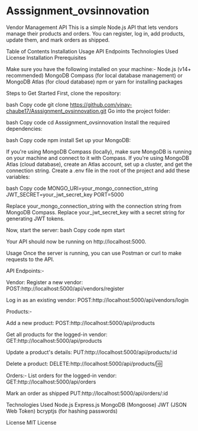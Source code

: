 # Asssignment_ovsinnovation
Vendor Management API
This is a simple Node.js API that lets vendors manage their products and orders. You can register, log in, add products, update them, and mark orders as shipped.

Table of Contents
Installation
Usage
API Endpoints
Technologies Used
License
Installation
Prerequisites


Make sure you have the following installed on your machine:-
Node.js (v14+ recommended)
MongoDB Compass (for local database management) or MongoDB Atlas (for cloud database)
npm or yarn for installing packages



Steps to Get Started
First, clone the repository:

bash
Copy code
git clone https://github.com/vinay-chaube17/Asssignment_ovsinnovation.git
Go into the project folder:

bash
Copy code
cd Asssignment_ovsinnovation
Install the required dependencies:

bash
Copy code
npm install
Set up your MongoDB:

If you're using MongoDB Compass (locally), make sure MongoDB is running on your machine and connect to it with Compass.
If you're using MongoDB Atlas (cloud database), create an Atlas account, set up a cluster, and get the connection string.
Create a .env file in the root of the project and add these variables:

bash
Copy code
MONGO_URI=your_mongo_connection_string
JWT_SECRET=your_jwt_secret_key
PORT=5000


Replace your_mongo_connection_string with the connection string from MongoDB Compass.
Replace your_jwt_secret_key with a secret string for generating JWT tokens.


Now, start the server:
bash
Copy code
npm start


Your API should now be running on http://localhost:5000.

Usage
Once the server is running, you can use Postman or curl to make requests to the API.

API Endpoints:-

Vendor:
Register a new vendor:
POST:http://localhost:5000/api/vendors/register 

Log in as an existing vendor:
POST:http://localhost:5000/api/vendors/login

Products:-

Add a new product:
POST:http://localhost:5000/api/products 

Get all products for the logged-in vendor:
GET:http://localhost:5000/api/products

Update a product's details:
PUT:http://localhost:5000/api/products/:id 

Delete a product:
DELETE:http://localhost:5000/api/products/:id:

Orders:-
List orders for the logged-in vendor:
GET:http://localhost:5000/api/orders 

Mark an order as shipped
PUT:http://localhost:5000/api/orders/:id


Technologies Used
Node.js
Express.js
MongoDB (Mongoose)
JWT (JSON Web Token)
bcryptjs (for hashing passwords)


License
MIT License
